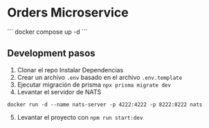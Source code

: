 # Orders Microservice

´´´
docker compose up -d
´´´

## Development pasos

1. Clonar el repo
    Instalar Dependencias
2. Crear un archivo `.env` basado en el archivo `.env.template`
3. Ejecutar migración de prisma `npx prisma migrate dev`
4. Levantar el servidor de NATS
```
docker run -d --name nats-server -p 4222:4222 -p 8222:8222 nats
```
5. Levantar el proyecto con `npm run start:dev`